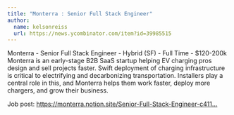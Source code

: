 ```yaml
---
title: "Monterra : Senior Full Stack Engineer"
author:
  name: kelsonreiss
  url: https://news.ycombinator.com/item?id=39985515
---
```

Monterra - Senior Full Stack Engineer - Hybrid (SF) - Full Time - $120-200k
Monterra is an early-stage B2B SaaS startup helping EV charging pros design and sell projects faster. Swift deployment of charging infrastructure is critical to electrifying and decarbonizing transportation. Installers play a central role in this, and Monterra helps them work faster, deploy more chargers, and grow their business.

Job post: <a href="https:&#x2F;&#x2F;monterra.notion.site&#x2F;Senior-Full-Stack-Engineer-c4112ce7cd55495fbfba405fb1e98771" rel="nofollow">https:&#x2F;&#x2F;monterra.notion.site&#x2F;Senior-Full-Stack-Engineer-c411...</a>
